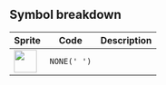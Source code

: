 <meta charset="UTF-8">

## Symbol breakdown
| Sprite | Code | Description |
| -------- | -------- | -------- |
|<img src="https://github.com/codenjoyme/codenjoy/raw/master/CodingDojo/games/lunolet/src/main/webapp/resources/lunolet/sprite/none.png" style="width:40px;" /> | `NONE(' ')` |  | 
